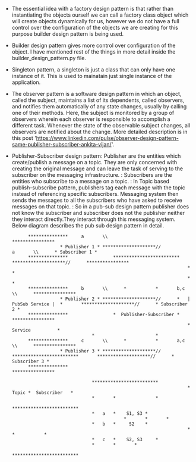 * The essential idea with a factory design pattern is that rather than instantiating the objects ourself we can call a factory class object which will create objects dynamically for us, however we do not have 
  a full control over the configuration of the objects we are creating for this purpose builder design pattern is being used.

* Builder design pattern gives more control over configuration of the object. I have mentioned rest of the things in more detail inside the  builder_design_pattern.py file.

* Singleton pattern, a singleton is just a class that can only have one instance of it. This is used to mainatain just single instance of the application.

* The observer pattern is a software design pattern in which an object, called the subject, maintains a list of its dependents, called observers, and notifies them automatically of any state changes, usually by calling one of their methods. Here, the subject is monitored by a group of observers wherein each observer is responsible to accomplish a different task. Whenever the state of the observable subject changes, all observers are notified about the change. More detailed description is in this post 'https://www.linkedin.com/pulse/observer-design-pattern-same-publisher-subscriber-ankita-vijan/'.

* Publisher-Subscriber design pattern: Publisher are the entities which create/publish a message on a topic. They are only concerned with creating the original message and can leave the task of serving to the    subscriber on the messaging infrastructure. 
				     : Subscribers are the entities who subscribe to a message on a topic.
				     : In Topic based publish-subscribe pattern, publishers tag each message with the topic instead of referencing specific subscribers. Messaging system then sends 
				       the messages to all the subscribers who have asked to receive messages on that topic.
  				     : So in a pub-sub design pattern publisher does not know the subscriber and subscriber does not the publisher neither they interact directly.They interact through this                                             messaging system. Below diagram describes the pub sub design pattern in detail.


	
			***************		a	    \\										****************
                        * Publisher 1 *	********************//							a	    \\		* Subscriber 1 *
			***************	  		 		*************************	********************//		****************
                                                                        *                       * 
                                                                        *                       *
			***************		b	    \\		*			*		b,c	    \\		****************
                        * Publisher 2 *	********************//		*   | PubSub Service |  *       ********************//		* Subscriber 2 *
			***************					*  Publisher-Subscriber	*					****************
                                                                        *      Service          *
									*                       *
			***************		c	    \\		*			*		a,c	    \\		****************
                        * Publisher 3 *	********************//	        *************************       ********************//		* Subscriber 3 *
			***************													****************
									
									*************************	
                                                                        * Topic *  Subscriber   *
 									*       *               *
                                                                        *************************
			 						*   a	*    S1, S3	*		
                        						*   	*		*      
									*   b	*     S2	*		
                                                                        *     	*	        *
									*   c   *    S2, S3     *
									*   	*		*		
                        					        *************************                                
	
